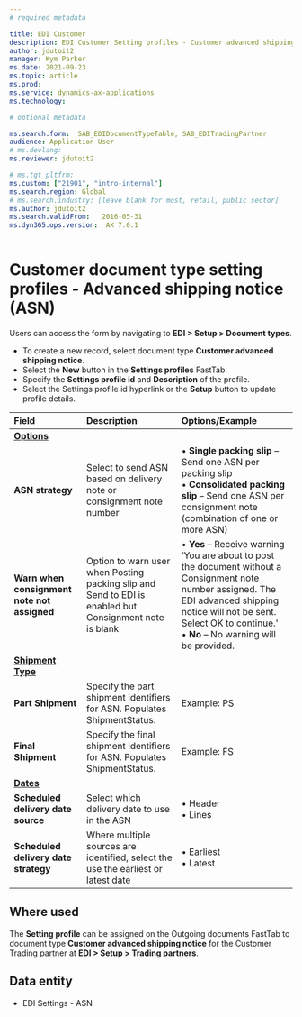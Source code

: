 ```yaml
---
# required metadata

title: EDI Customer
description: EDI Customer Setting profiles - Customer advanced shipping notice
author: jdutoit2
manager: Kym Parker
ms.date: 2021-09-23
ms.topic: article
ms.prod: 
ms.service: dynamics-ax-applications
ms.technology: 

# optional metadata

ms.search.form:  SAB_EDIDocumentTypeTable, SAB_EDITradingPartner
audience: Application User
# ms.devlang: 
ms.reviewer: jdutoit2

# ms.tgt_pltfrm: 
ms.custom: ["21901", "intro-internal"]
ms.search.region: Global
# ms.search.industry: [leave blank for most, retail, public sector]
ms.author: jdutoit2
ms.search.validFrom:   2016-05-31
ms.dyn365.ops.version:  AX 7.0.1
---
```


# Customer document type setting profiles - Advanced shipping notice (ASN)

Users can access the form by navigating to **EDI > Setup > Document types**.

- To create a new record, select document type **Customer advanced shipping notice**.
- Select the **New** button in the **Settings profiles** FastTab.
- Specify the **Settings profile id** and **Description** of the profile.
- Select the Settings profile id hyperlink or the **Setup** button to update profile details.

**Field**           |	**Description**	                          | **Options/Example**
:-------            |:-------                                   |:----------
<ins>**Options**</ins>  | |
**ASN strategy**    |	Select to send ASN based on delivery note or consignment note number	| •	**Single packing slip** – Send one ASN per packing slip <br> •	**Consolidated packing slip** – Send one ASN per consignment note (combination of one or more ASN)
**Warn when consignment note not assigned** |	Option to warn user when Posting packing slip and Send to EDI is enabled but Consignment note is blank	| •	**Yes** – Receive warning ‘You are about to post the document without a Consignment note number assigned. The EDI advanced shipping notice will not be sent. Select OK to continue.' <br> •	**No** – No warning will be provided.
<ins>**Shipment Type**</ins>	  | |
**Part Shipment**   |	Specify the part shipment identifiers for ASN. Populates ShipmentStatus.	  | Example: PS
**Final Shipment**  |	Specify the final shipment identifiers for ASN.	Populates ShipmentStatus.   | Example: FS
<ins>**Dates**</ins>  | |
**Scheduled delivery date source**  |	Select which delivery date to use in the ASN	              | •	Header <br> •	Lines
**Scheduled delivery date strategy**  |	Where multiple sources are identified, select the use the earliest or latest date	| •	Earliest <br> •	Latest

## Where used
The **Setting profile** can be assigned on the Outgoing documents FastTab to document type **Customer advanced shipping notice** for the Customer Trading partner at **EDI > Setup > Trading partners**.

## Data entity
- EDI Settings - ASN

